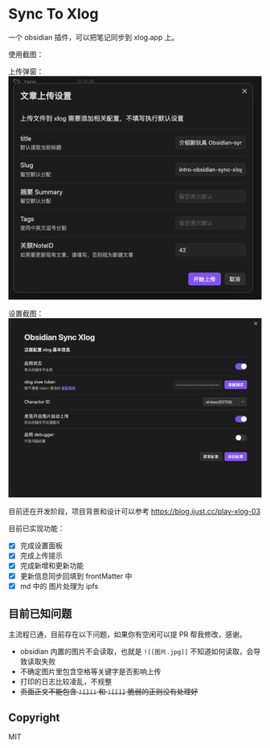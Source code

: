 # Sync To Xlog

一个 obsidian 插件，可以把笔记同步到 xlog.app 上。

使用截图：

上传弹窗：
![](./assets/Snipaste_2023-10-16_23-17-44.png)

设置截图：
![](./assets/Snipaste_2023-10-17_11-36-19.png)

目前还在开发阶段，项目背景和设计可以参考 https://blog.ijust.cc/play-xlog-03

目前已实现功能：

- [x] 完成设置面板
- [x] 完成上传提示
- [x] 完成新增和更新功能
- [x] 更新信息同步回填到 frontMatter 中
- [x] md 中的 图片处理为 ipfs

## 目前已知问题

主流程已通，目前存在以下问题，如果你有空闲可以提 PR 帮我修改，感谢。

- obsidian 内置的图片不会读取，也就是 `![[图片.jpg]]` 不知道如何读取，会导致读取失败
- 不确定图片里包含空格等关键字是否影响上传
- 打印的日志比较凌乱，不规整
- ~~页面正文不能包含 `![]()` 和 `![[]]` 脆弱的正则没有处理好~~

## Copyright

MIT
